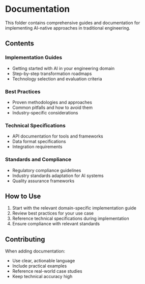 # Documentation

This folder contains comprehensive guides and documentation for implementing AI-native approaches in traditional engineering.

## Contents

### Implementation Guides
- Getting started with AI in your engineering domain
- Step-by-step transformation roadmaps
- Technology selection and evaluation criteria

### Best Practices
- Proven methodologies and approaches
- Common pitfalls and how to avoid them
- Industry-specific considerations

### Technical Specifications
- API documentation for tools and frameworks
- Data format specifications
- Integration requirements

### Standards and Compliance
- Regulatory compliance guidelines
- Industry standards adaptation for AI systems
- Quality assurance frameworks

## How to Use

1. Start with the relevant domain-specific implementation guide
2. Review best practices for your use case
3. Reference technical specifications during implementation
4. Ensure compliance with relevant standards

## Contributing

When adding documentation:
- Use clear, actionable language
- Include practical examples
- Reference real-world case studies
- Keep technical accuracy high
